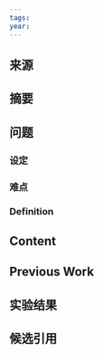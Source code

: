 ```yaml
---
tags: 
year:
---
```

## 来源


## 摘要


## 问题


###  设定


### 难点


### Definition


## Content


## Previous Work



## 实验结果


## 候选引用
